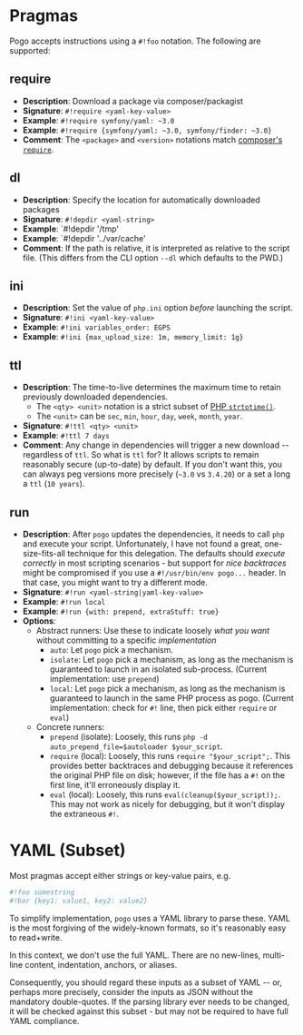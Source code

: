 # Pragmas

Pogo accepts instructions using a `#!foo` notation. The following are supported:

## require

* __Description__: Download a package via composer/packagist
* __Signature__: `#!require <yaml-key-value>`
* __Example__: `#!require symfony/yaml: ~3.0`
* __Example__: `#!require {symfony/yaml: ~3.0, symfony/finder: ~3.0}`
* __Comment__: The `<package>` and `<version>` notations match [composer's `require`](https://getcomposer.org/doc/04-schema.md#require).

## dl

* __Description__: Specify the location for automatically downloaded packages
* __Signature__: `#!depdir <yaml-string>`
* __Example__: `#!depdir '/tmp'
* __Example__: `#!depdir '../var/cache'
* __Comment__: If the path is relative, it is interpreted as relative to the script file. (This differs from the CLI option `--dl` which defaults to the PWD.)

## ini

* __Description__: Set the value of `php.ini` option *before* launching the script.
* __Signature__: `#!ini <yaml-key-value>`
* __Example__: `#!ini variables_order: EGPS`
* __Example__: `#!ini {max_upload_size: 1m, memory_limit: 1g}`

## ttl

* __Description__: The time-to-live determines the maximum time to retain previously downloaded dependencies.
    * The `<qty> <unit>` notation is a strict subset of [PHP `strtotime()`](php.net/strtotime).
    * The `<unit>` can be `sec`, `min`, `hour`, `day`, `week`, `month`, `year`.
* __Signature__: `#!ttl <qty> <unit>`
* __Example__: `#!ttl 7 days`
* __Comment__: Any change in dependencies will trigger a new download -- regardless of `ttl`. So what is `ttl` for?
  It allows scripts to remain reasonably secure (up-to-date) by default.  If you don't want this, you can always peg versions more precisely (`~3.0` vs `3.4.20`) or a set a long a `ttl` (`10 years`).

## run

* __Description__: After `pogo` updates the dependencies, it needs to call `php` and execute your script. Unfortunately, I have not found
  a great, one-size-fits-all technique for this delegation. The defaults should *execute correctly* in most scripting scenarios - but
  support for *nice backtraces* might be compromised if you use a `#!/usr/bin/env pogo...` header. In that case, you might want to
  try a different mode.
* __Signature__: `#!run <yaml-string|yaml-key-value>`
* __Example__: `#!run local`
* __Example__: `#!run {with: prepend, extraStuff: true}`
* __Options__:
    * Abstract runners: Use these to indicate loosely *what you want* without committing to a specific *implementation*
        * `auto`: Let `pogo` pick a mechanism.
        * `isolate`: Let `pogo` pick a mechanism, as long as the mechanism is guaranteed to launch in an isolated sub-process.
          (Current implementation: use `prepend`)
        * `local`: Let `pogo` pick a mechanism, as long as the mechanism is guaranteed to launch in the same PHP process as pogo.
          (Current implementation: check for `#!` line, then pick either `require` or `eval`)
    * Concrete runners:
        * `prepend` (isolate): Loosely, this runs `php -d auto_prepend_file=$autoloader $your_script`.
        * `require` (local): Loosely, this runs `require "$your_script";`. This provides better backtraces and debugging because
          it references the original PHP file on disk; however, if the file has a `#!` on the first line, it'll erroneously display it.
        * `eval` (local): Loosely, this runs `eval(cleanup($your_script));`. This may not work as nicely for debugging, but it won't
          display the extraneous `#!`.

# YAML (Subset)

Most pragmas accept either strings or key-value pairs, e.g.

```php
#!foo somestring
#!bar {key1: value1, key2: value2}
```

To simplify implementation, `pogo` uses a YAML library to parse these. YAML is the most forgiving
of the widely-known formats, so it's reasonably easy to read+write.

In this context, we don't use the full YAML. There are no new-lines, multi-line content, indentation, 
anchors, or aliases.

Consequently, you should regard these inputs as a subset of YAML -- or, perhaps more precisely, consider
the inputs as JSON without the mandatory double-quotes. If the parsing library ever needs to be changed,
it will be checked against this subset - but may not be required to have full YAML compliance.
